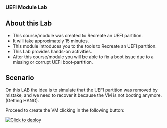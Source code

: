 ### UEFI Module Lab

## About this Lab

- This course/module was created to Recreate an UEFI partition.
- It will take approximately 15 minutes.
- This module introduces you to the tools to Recreate an UEFI partition.
- This Lab provides hands-on activities.
- After this course/module you will be able to fix a boot issue due to a missing or corrupt UEFI boot-partition.

## Scenario

On this LAB the idea is to simulate that the UEFI partition was removed by mistake, and we need to recover it because the VM is not booting anymore. (Getting HANG). 

Proceed to create the VM clicking in the following button: 

[![Click to deploy](https://user-images.githubusercontent.com/129801457/229645043-e2349c38-7efd-4336-83c4-dab6897f9a7c.png)](https://portal.azure.com/#create/Microsoft.Template/uri/https%3a%2f%2fraw.githubusercontent.com%2fmitchcr%2fONEVM%2fmain%2fUEFI%2fUEFI.json)
